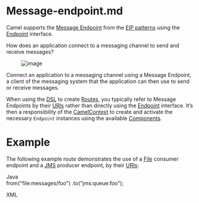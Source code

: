 # Message-endpoint.md

Camel supports the [Message
Endpoint](http://www.enterpriseintegrationpatterns.com/MessageEndpoint.html)
from the [EIP patterns](#enterprise-integration-patterns.adoc) using the
[Endpoint](https://www.javadoc.io/doc/org.apache.camel/camel-api/current/org/apache/camel/Endpoint.html)
interface.

How does an application connect to a messaging channel to send and
receive messages?

<figure>
<img src="eip/MessageEndpointSolution.gif" alt="image" />
</figure>

Connect an application to a messaging channel using a Message Endpoint,
a client of the messaging system that the application can then use to
send or receive messages.

When using the [DSL](#manual::dsl.adoc) to create
[Routes](#manual::routes.adoc), you typically refer to Message Endpoints
by their [URIs](#manual::uris.adoc) rather than directly using the
[Endpoint](https://www.javadoc.io/doc/org.apache.camel/camel-api/current/org/apache/camel/Endpoint.html)
interface. It’s then a responsibility of the
[CamelContext](https://www.javadoc.io/doc/org.apache.camel/camel-api/current/org/apache/camel/CamelContext.html)
to create and activate the necessary `Endpoint` instances using the
available [Components](#ROOT:index.adoc).

# Example

The following example route demonstrates the use of a
[File](#ROOT:file-component.adoc) consumer endpoint and a
[JMS](#ROOT:jms-component.adoc) producer endpoint, by their
[URIs](#manual::uris.adoc):

Java  
from("file:messages/foo")
.to("jms:queue:foo");

XML  
<route>  
<from uri="file:messages/foo"/>  
<to uri="jms:queue:foo"/>  
</route>
